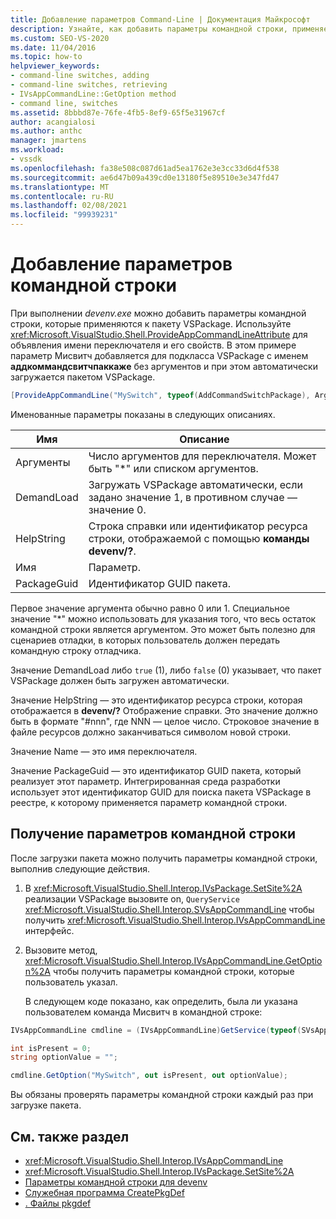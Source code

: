 ```yaml
---
title: Добавление параметров Command-Line | Документация Майкрософт
description: Узнайте, как добавить параметры командной строки, применяемые к VSPackage при выполнении команды devenv.exe.
ms.custom: SEO-VS-2020
ms.date: 11/04/2016
ms.topic: how-to
helpviewer_keywords:
- command-line switches, adding
- command-line switches, retrieving
- IVsAppCommandLine::GetOption method
- command line, switches
ms.assetid: 8bbbd87e-76fe-4fb5-8ef9-65f5e31967cf
author: acangialosi
ms.author: anthc
manager: jmartens
ms.workload:
- vssdk
ms.openlocfilehash: fa38e508c087d61ad5ea1762e3e3cc33d6d4f538
ms.sourcegitcommit: ae6d47b09a439cd0e13180f5e89510e3e347fd47
ms.translationtype: MT
ms.contentlocale: ru-RU
ms.lasthandoff: 02/08/2021
ms.locfileid: "99939231"
---
```

# <a name="add-command-line-switches"></a>Добавление параметров командной строки
При выполнении *devenv.exe* можно добавить параметры командной строки, которые применяются к пакету VSPackage. Используйте <xref:Microsoft.VisualStudio.Shell.ProvideAppCommandLineAttribute> для объявления имени переключателя и его свойств. В этом примере параметр Мисвитч добавляется для подкласса VSPackage с именем **аддкоммандсвитчпаккаже** без аргументов и при этом автоматически загружается пакетом VSPackage.

```csharp
[ProvideAppCommandLine("MySwitch", typeof(AddCommandSwitchPackage), Arguments = "0", DemandLoad = 1)]
```

 Именованные параметры показаны в следующих описаниях.

|Имя|Описание|
|-|-|
| Аргументы | Число аргументов для переключателя. Может быть "*" или списком аргументов. |
| DemandLoad | Загружать VSPackage автоматически, если задано значение 1, в противном случае — значение 0. |
| HelpString | Строка справки или идентификатор ресурса строки, отображаемой с помощью **команды devenv/?**. |
| Имя | Параметр. |
| PackageGuid | Идентификатор GUID пакета. |

 Первое значение аргумента обычно равно 0 или 1. Специальное значение "*" можно использовать для указания того, что весь остаток командной строки является аргументом. Это может быть полезно для сценариев отладки, в которых пользователь должен передать командную строку отладчика.

 Значение DemandLoad либо `true` (1), либо `false` (0) указывает, что пакет VSPackage должен быть загружен автоматически.

 Значение HelpString — это идентификатор ресурса строки, которая отображается в **devenv/?** Отображение справки. Это значение должно быть в формате "#nnn", где NNN — целое число. Строковое значение в файле ресурсов должно заканчиваться символом новой строки.

 Значение Name — это имя переключателя.

 Значение PackageGuid — это идентификатор GUID пакета, который реализует этот параметр. Интегрированная среда разработки использует этот идентификатор GUID для поиска пакета VSPackage в реестре, к которому применяется параметр командной строки.

## <a name="retrieve-command-line-switches"></a>Получение параметров командной строки
 После загрузки пакета можно получить параметры командной строки, выполнив следующие действия.

1. В <xref:Microsoft.VisualStudio.Shell.Interop.IVsPackage.SetSite%2A> реализации VSPackage вызовите on, `QueryService` <xref:Microsoft.VisualStudio.Shell.Interop.SVsAppCommandLine> чтобы получить <xref:Microsoft.VisualStudio.Shell.Interop.IVsAppCommandLine> интерфейс.

2. Вызовите метод, <xref:Microsoft.VisualStudio.Shell.Interop.IVsAppCommandLine.GetOption%2A> чтобы получить параметры командной строки, которые пользователь указал.

   В следующем коде показано, как определить, была ли указана пользователем команда Мисвитч в командной строке:

```csharp
IVsAppCommandLine cmdline = (IVsAppCommandLine)GetService(typeof(SVsAppCommandLine));

int isPresent = 0;
string optionValue = "";

cmdline.GetOption("MySwitch", out isPresent, out optionValue);
```

 Вы обязаны проверять параметры командной строки каждый раз при загрузке пакета.

## <a name="see-also"></a>См. также раздел
- <xref:Microsoft.VisualStudio.Shell.Interop.IVsAppCommandLine>
- <xref:Microsoft.VisualStudio.Shell.Interop.IVsPackage.SetSite%2A>
- [Параметры командной строки для devenv](../ide/reference/devenv-command-line-switches.md)
- [Служебная программа CreatePkgDef](../extensibility/internals/createpkgdef-utility.md)
- [. Файлы pkgdef](https://devblogs.microsoft.com/visualstudio/whats-a-pkgdef-and-why/)
